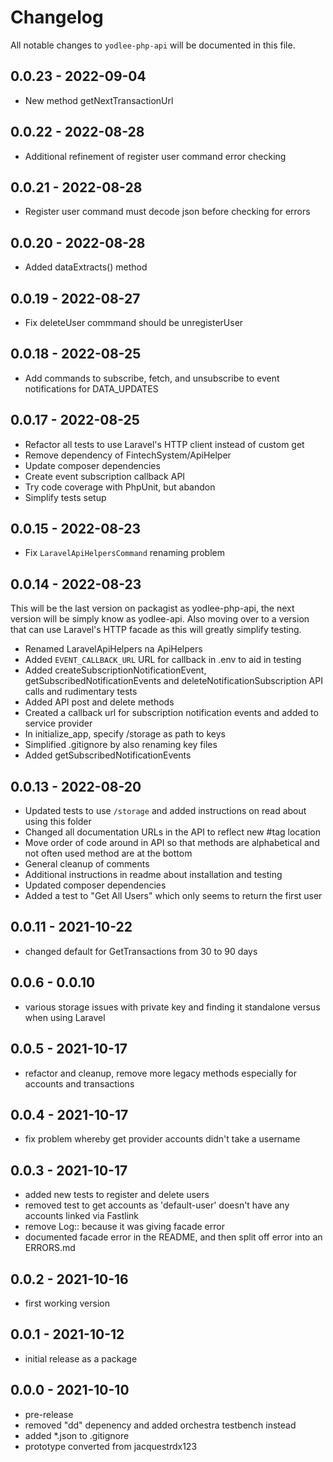 # Changelog

All notable changes to `yodlee-php-api` will be documented in this file.

## 0.0.23 - 2022-09-04

- New method getNextTransactionUrl

## 0.0.22 - 2022-08-28

- Additional refinement of register user command error checking

## 0.0.21 - 2022-08-28

- Register user command must decode json before checking for errors

## 0.0.20 - 2022-08-28

- Added dataExtracts() method

## 0.0.19 - 2022-08-27

- Fix deleteUser commmand should be unregisterUser

## 0.0.18 - 2022-08-25

- Add commands to subscribe, fetch, and unsubscribe to event notifications for DATA_UPDATES

## 0.0.17 - 2022-08-25

- Refactor all tests to use Laravel's HTTP client instead of custom get
- Remove dependency of FintechSystem/ApiHelper
- Update composer dependencies
- Create event subscription callback API
- Try code coverage with PhpUnit, but abandon
- Simplify tests setup

## 0.0.15 - 2022-08-23

- Fix `LaravelApiHelpersCommand` renaming problem

## 0.0.14 - 2022-08-23

This will be the last version on packagist as yodlee-php-api, the next version will be simply know as yodlee-api. Also moving over to a version that can use Laravel's HTTP facade as this will greatly simplify testing.

- Renamed LaravelApiHelpers na ApiHelpers
- Added `EVENT_CALLBACK_URL` URL for callback in .env to aid in testing
- Added createSubscriptionNotificationEvent, getSubscribedNotificationEvents and deleteNotificationSubscription API calls and rudimentary tests
- Added API post and delete methods
- Created a callback url for subscription notification events and added to service provider
- In initialize_app, specify /storage as path to keys
- Simplified .gitignore by also renaming key files
- Added getSubscribedNotificationEvents

## 0.0.13 - 2022-08-20

- Updated tests to use `/storage` and added instructions on read about using this folder
- Changed all documentation URLs in the API to reflect new #tag location
- Move order of code around in API so that methods are alphabetical and not often used method are at the bottom
- General cleanup of comments
- Additional instructions in readme about installation and testing
- Updated composer dependencies
- Added a test to "Get All Users" which only seems to return the first user

## 0.0.11 - 2021-10-22

- changed default for GetTransactions from 30 to 90 days

## 0.0.6 - 0.0.10

- various storage issues with private key and finding it standalone versus when using Laravel

## 0.0.5 - 2021-10-17

- refactor and cleanup, remove more legacy methods especially for accounts and transactions

## 0.0.4 - 2021-10-17

- fix problem whereby get provider accounts didn't take a username

## 0.0.3 - 2021-10-17

- added new tests to register and delete users
- removed test to get accounts as 'default-user' doesn't have any accounts linked via Fastlink
- remove Log:: because it was giving facade error
- documented facade error in the README, and then split off error into an ERRORS.md

## 0.0.2 - 2021-10-16

- first working version

## 0.0.1 - 2021-10-12

- initial release as a package

## 0.0.0 - 2021-10-10

- pre-release
- removed "dd" depenency and added orchestra testbench instead
- added *.json to .gitignore
- prototype converted from jacquestrdx123

